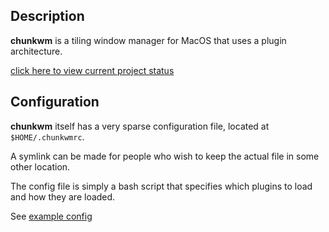 ## Description

**chunkwm** is a tiling window manager for MacOS that uses a plugin architecture.

[click here to view current project status](https://github.com/koekeishiya/chunkwm/issues/16)


## Configuration

**chunkwm** itself has a very sparse configuration file, located at `$HOME/.chunkwmrc`.

A symlink can be made for people who wish to keep the actual file in some other location.

The config file is simply a bash script that specifies which plugins to load and how they are loaded.

See [example config](https://github.com/koekeishiya/chunkwm/blob/master/examples/chunkwmrc)
